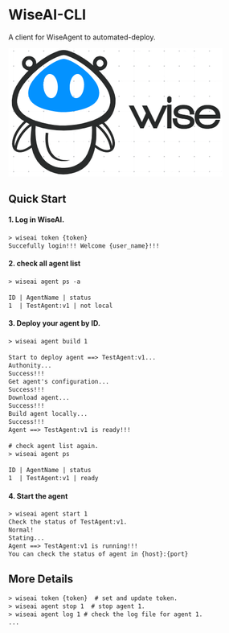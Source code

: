 # WiseAI-CLI

A client for WiseAgent to automated-deploy.

![image](https://github.com/WiseAI-Lab/WiseAgent/blob/main/logo.png)

## Quick Start

#### 1. Log in WiseAI.

```shell
> wiseai token {token}
Succefully login!!! Welcome {user_name}!!!
```

#### 2. check all agent list

```
> wiseai agent ps -a

ID | AgentName | status
1  | TestAgent:v1 | not local
```

#### 3. Deploy your agent by ID.

```
> wiseai agent build 1 

Start to deploy agent ==> TestAgent:v1...
Authonity...
Success!!!
Get agent's configuration...
Success!!!
Download agent...
Success!!!
Build agent locally...
Success!!!
Agent ==> TestAgent:v1 is ready!!!

# check agent list again.
> wiseai agent ps

ID | AgentName | status
1  | TestAgent:v1 | ready
```

#### 4. Start the agent

```
> wiseai agent start 1
Check the status of TestAgent:v1.
Normal!
Stating...
Agent ==> TestAgent:v1 is running!!!
You can check the status of agent in {host}:{port}
```

## More Details
```shell
> wiseai token {token}  # set and update token.
> wiseai agent stop 1  # stop agent 1.
> wiseai agent log 1 # check the log file for agent 1.
...
```
